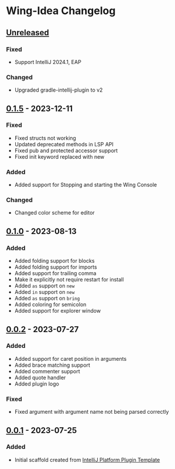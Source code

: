 <!-- Keep a Changelog guide -> https://keepachangelog.com -->

# Wing-Idea Changelog

## [Unreleased]

### Fixed

- Support IntelliJ 2024.1, EAP

### Changed

- Upgraded gradle-intellij-plugin to v2

## [0.1.5] - 2023-12-11

### Fixed

- Fixed structs not working
- Updated deprecated methods in LSP API
- Fixed pub and protected accessor support
- Fixed init keyword replaced with new

### Added

- Added support for Stopping and starting the Wing Console

### Changed

- Changed color scheme for editor

## [0.1.0] - 2023-08-13

### Added

- Added folding support for blocks
- Added folding support for imports
- Added support for trailing comma
- Make it explicitly not require restart for install
- Added `as` support on `new`
- Added `in` support on `new`
- Added `as` support on `bring`
- Added coloring for semicolon
- Added support for explorer window

## [0.0.2] - 2023-07-27

### Added

- Added support for caret position in arguments
- Added brace matching support
- Added commenter support
- Added quote handler
- Added plugin logo

### Fixed

- Fixed argument with argument name not being parsed correctly

## [0.0.1] - 2023-07-25

### Added

- Initial scaffold created from [IntelliJ Platform Plugin Template](https://github.com/JetBrains/intellij-platform-plugin-template)

[Unreleased]: https://github.com/olivernybroe/Wing-Idea/compare/v0.1.5...HEAD
[0.1.5]: https://github.com/olivernybroe/Wing-Idea/compare/v0.1.0...v0.1.5
[0.1.0]: https://github.com/olivernybroe/Wing-Idea/compare/v0.0.2...v0.1.0
[0.0.2]: https://github.com/olivernybroe/Wing-Idea/compare/v0.0.1...v0.0.2
[0.0.1]: https://github.com/olivernybroe/Wing-Idea/commits/v0.0.1
